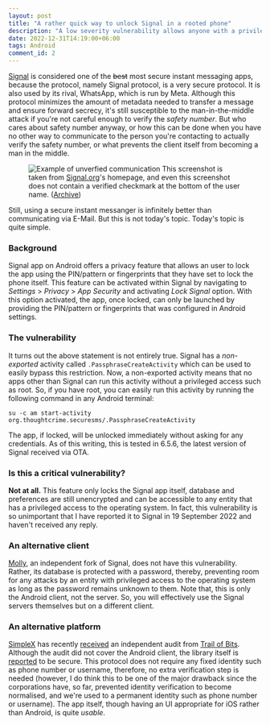 ```yaml
---
layout: post
title: "A rather quick way to unlock Signal in a rooted phone"
description: "A low severity vulnerability allows anyone with a privileged access to the Android operating system to unlock Signal app."
date: 2022-12-31T14:19:00+06:00
tags: Android
comment_id: 2
---
```


<a href="https://signal.org/" rel="noreferrer">Signal</a> is considered one of
the ~~best~~ most secure instant messaging apps, because the protocol, namely
Signal protocol, is a very secure protocol. It is also used by its rival,
WhatsApp, which is run by Meta. Although this protocol minimizes the amount of
metadata needed to transfer a message and ensure forward secrecy, it's still
susceptible to the man-in-the-middle attack if you're not careful enough to
verify the *safety number*. But who cares about safety number anyway, or how
this can be done when you have no other way to communicate to the person you're
contacting to actually verify the safety number, or what prevents the client
itself from becoming a man in the middle.

<figure>
  <img loading="lazy" src="https://signal.org/assets/features/pixel-screenshot-light-3f773957fb9e743250d07d7ce63ce68f5d16f6d161913f015425b1d7df9d8bcc.png" alt="Example of unverfied communication" rel="noreferrer" />
  <span class="marginnote">This screenshot is taken from <a href="https://signal.org/" rel="noreferrer">Signal.org</a>'s homepage, and even this screenshot does not contain a verified checkmark at the bottom of the user name. (<a href="https://web.archive.org/web/20221230014743/https://signal.org/" rel="noreferrer">Archive</a>)</span>
</figure>

Still, using a secure instant messanger is infinitely better than communicating
via E-Mail. But this is not today's topic. Today's topic is quite simple.

### Background

Signal app on Android offers a privacy feature that allows an user to lock the
app using the PIN/pattern or fingerprints that they have set to lock the phone
itself. This feature can be activated within Signal by navigating to *Settings*
\> *Privacy* \> *App Security* and activating *Lock Signal* option. With this
option activated, the app, once locked, can only be launched by providing the
PIN/pattern or fingerprints that was configured in Android settings.

### The vulnerability

It turns out the above statement is not entirely true. Signal has a
*non-exported* activity called `.PassphraseCreateActivity` which can be used to
easily bypass this restriction. Now, a non-exported activity means that no
apps other than Signal can run this activity without a privileged access such
as root. So, if you have root, you can easily run this activity by running the
following command in any Android terminal:


```shell
su -c am start-activity org.thoughtcrime.securesms/.PassphraseCreateActivity
```

The app, if locked, will be unlocked immediately without asking for any
credentials. As of this writing, this is tested in 6.5.6, the latest version
of Signal received via OTA.

### Is this a critical vulnerability?

**Not at all.** This feature only locks the Signal app itself, database and
preferences are still unencrypted and can be accessible to any entity that
has a privileged access to the operating system. In fact, this vulnerability is
so unimportant that I have reported it to Signal in 19 September 2022 and
haven't received any reply.

### An alternative client

<a href="https://molly.im/" rel="noreferrer">Molly</a>, an independent fork of
Signal, does not have this vulnerability. Rather, its database is protected
with a password, thereby, preventing room for any attacks by an entity with
privileged access to the operating system as long as the password remains
unknown to them. Note that, this is only the Android client, not the server.
So, you will effectively use the Signal servers themselves but on a different
client.


### An alternative platform

<a href="https://simplex.chat" rel="noreferrer">SimpleX</a> has recently <a href="https://simplex.chat/blog/20221108-simplex-chat-v4.2-security-audit-new-website.html" rel="noreferrer">received</a>
an independent audit from <a href="https://www.trailofbits.com/about" rel="noreferrer">Trail of Bits</a>.
Although the audit did not cover the Android client, the library itself is
<a href="https://github.com/trailofbits/publications/blob/master/reviews/SimpleXChat.pdf" rel="noreferrer">reported</a>
to be secure. This protocol does not require any fixed identity such as phone
number or username, therefore, no extra verification step is needed (however,
I do think this to be one of the major drawback since the corporations have, so
far, prevented identity verification to become normalised, and we're used to a
permanent identity such as phone number or username). The app itself, though
having an UI appropriate for iOS rather than Android, is quite *usable*.
